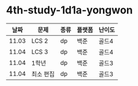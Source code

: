 # 4th-study-1d1a-yongwon

| 날짜    | 문제    | 종류 | 플랫폼 | 난이도 |
|-------|-------|----|-----|-----|
| 11.03 | LCS 2 | dp | 백준  | 골드4 |
| 11.04 | LCS 3 | dp | 백준  | 골드4 |
| 11.04 | 1학년   | dp | 백준  | 골드3 |
| 11.04 | 최소 편집 | dp | 백준  | 골드3 |


